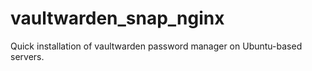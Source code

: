 # vaultwarden_snap_nginx
Quick installation of vaultwarden password manager on Ubuntu-based servers.
